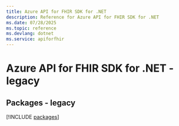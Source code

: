 ```yaml
---
title: Azure API for FHIR SDK for .NET
description: Reference for Azure API for FHIR SDK for .NET
ms.date: 07/28/2025
ms.topic: reference
ms.devlang: dotnet
ms.service: apiforfhir
---
```

# Azure API for FHIR SDK for .NET - legacy
## Packages - legacy
[!INCLUDE [packages](api-for-fhir-index.md)]